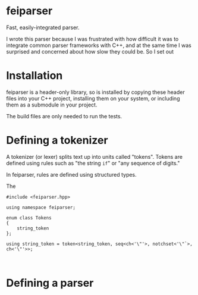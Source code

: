 # feiparser

Fast, easily-integrated parser.

I wrote this parser because I was frustrated with how difficult it was to integrate common parser frameworks with C++, and at the same time I was surprised and concerned about how slow they could be. So I set out

# Installation

feiparser is a header-only library, so is installed by copying these header files into your C++ project, installing them on your system, or including them as a submodule in your project.

The build files are only needed to run the tests.

# Defining a tokenizer

A tokenizer (or lexer) splits text up into units called "tokens". Tokens are defined using rules such as "the string `if`" or "any sequence of digits."

In feiparser, rules are defined using structured types.

The 

```
#include <feiparser.hpp>

using namespace feiparser;

enum class Tokens
{
    string_token
};

using string_token = token<string_token, seq<ch<'\"'>, notchset<'\"`>, ch<'\"'>>;



```

# Defining a parser

